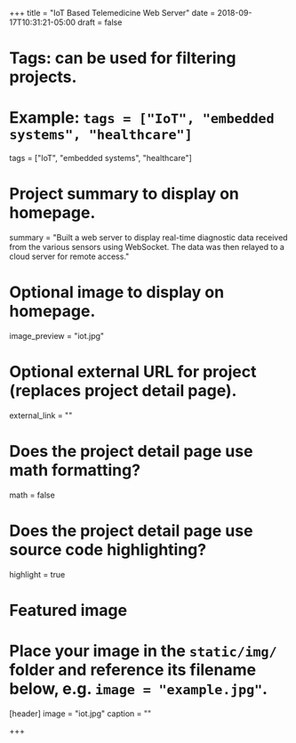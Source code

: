 +++
title = "IoT Based Telemedicine Web Server"
date = 2018-09-17T10:31:21-05:00
draft = false

# Tags: can be used for filtering projects.
# Example: `tags = ["IoT", "embedded systems", "healthcare"]`
tags = ["IoT", "embedded systems", "healthcare"]

# Project summary to display on homepage.
summary = "Built a web server to display real-time diagnostic data received from the various sensors using WebSocket. The data was then relayed to a cloud server for remote access."

# Optional image to display on homepage.
image_preview = "iot.jpg"

# Optional external URL for project (replaces project detail page).
external_link = ""

# Does the project detail page use math formatting?
math = false

# Does the project detail page use source code highlighting?
highlight = true

# Featured image
# Place your image in the `static/img/` folder and reference its filename below, e.g. `image = "example.jpg"`.
[header]
image = "iot.jpg"
caption = ""

+++
